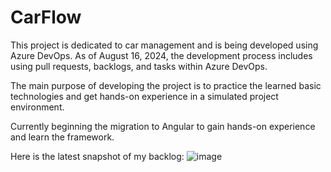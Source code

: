 # CarFlow

This project is dedicated to car management and is being developed using Azure DevOps.
As of August 16, 2024, the development process includes using pull requests, backlogs, and tasks within Azure DevOps.

The main purpose of developing the project is to practice the learned basic technologies and get hands-on experience in a simulated project environment.

Currently beginning the migration to Angular to gain hands-on experience and learn the framework.

Here is the latest snapshot of my backlog:
![image](https://github.com/user-attachments/assets/34446d6b-15f0-4698-acdc-f2a9dd0bf185)
